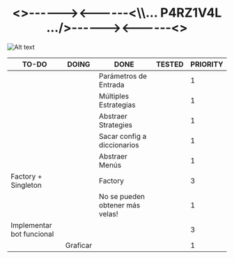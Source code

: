 <h1 align="center"><>------><------<\\... P4RZ1V4L .../>------><------<></h1>

![Alt text](https://www.gamersglobal.de/sites/gamersglobal.de/files/galerie/280/VirtuaVerse_03.jpg "p4rz1v4l")

| TO-DO                     | DOING    | DONE                            | TESTED | PRIORITY |
|---------------------------|----------|---------------------------------|--------|----------|
|                           |          | Parámetros de Entrada           |        | 1        |
|                           |          | Múltiples Estrategias           |        | 1        |
|                           |          | Abstraer Strategies             |        | 1        |
|                           |          | Sacar config a diccionarios     |        | 1        |
|                           |          | Abstraer Menús                  |        | 1        |
| Factory + Singleton       |          | Factory                         |        | 3        |
|                           |          | No se pueden obtener más velas! |        | 1        |
| Implementar bot funcional |          |                                 |        | 3        |
|                           | Graficar |                                 |        | 1        |

